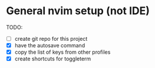 # General nvim setup (not IDE) 

TODO:
- [ ] create git repo for this project
- [x] have the autosave command
- [x] copy the list of keys from other profiles
- [x] create shortcuts for toggleterm 

